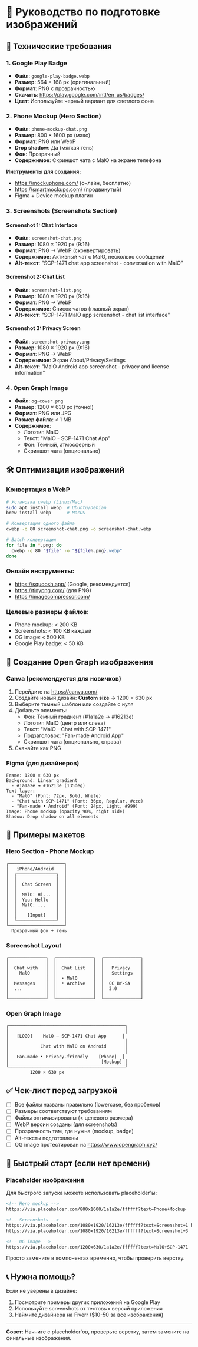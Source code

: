 # 🎨 Руководство по подготовке изображений

## 📐 Технические требования

### 1. Google Play Badge

- **Файл**: `google-play-badge.webp`
- **Размер**: 564 × 168 px (оригинальный)
- **Формат**: PNG с прозрачностью
- **Скачать**: https://play.google.com/intl/en_us/badges/
- **Цвет**: Используйте черный вариант для светлого фона

### 2. Phone Mockup (Hero Section)

- **Файл**: `phone-mockup-chat.png`
- **Размер**: 800 × 1600 px (макс)
- **Формат**: PNG или WebP
- **Drop shadow**: Да (мягкая тень)
- **Фон**: Прозрачный
- **Содержимое**: Скриншот чата с MalO на экране телефона

**Инструменты для создания:**

- https://mockuphone.com/ (онлайн, бесплатно)
- https://smartmockups.com/ (продвинутый)
- Figma + Device mockup плагин

### 3. Screenshots (Screenshots Section)

#### Screenshot 1: Chat Interface

- **Файл**: `screenshot-chat.png`
- **Размер**: 1080 × 1920 px (9:16)
- **Формат**: PNG → WebP (сконвертировать)
- **Содержимое**: Активный чат с MalO, несколько сообщений
- **Alt-текст**: "SCP-1471 chat app screenshot - conversation with MalO"

#### Screenshot 2: Chat List

- **Файл**: `screenshot-list.png`
- **Размер**: 1080 × 1920 px (9:16)
- **Формат**: PNG → WebP
- **Содержимое**: Список чатов (главный экран)
- **Alt-текст**: "SCP-1471 MalO app screenshot - chat list interface"

#### Screenshot 3: Privacy Screen

- **Файл**: `screenshot-privacy.png`
- **Размер**: 1080 × 1920 px (9:16)
- **Формат**: PNG → WebP
- **Содержимое**: Экран About/Privacy/Settings
- **Alt-текст**: "MalO Android app screenshot - privacy and license information"

### 4. Open Graph Image

- **Файл**: `og-cover.png`
- **Размер**: 1200 × 630 px (точно!)
- **Формат**: PNG или JPG
- **Размер файла**: < 1 MB
- **Содержимое**:
  - Логотип MalO
  - Текст: "MalO - SCP-1471 Chat App"
  - Фон: Темный, атмосферный
  - Скриншот чата (опционально)

## 🛠 Оптимизация изображений

### Конвертация в WebP

```bash
# Установка cwebp (Linux/Mac)
sudo apt install webp  # Ubuntu/Debian
brew install webp      # MacOS

# Конвертация одного файла
cwebp -q 80 screenshot-chat.png -o screenshot-chat.webp

# Batch конвертация
for file in *.png; do
  cwebp -q 80 "$file" -o "${file%.png}.webp"
done
```

### Онлайн инструменты:

- https://squoosh.app/ (Google, рекомендуется)
- https://tinypng.com/ (для PNG)
- https://imagecompressor.com/

### Целевые размеры файлов:

- Phone mockup: < 200 KB
- Screenshots: < 100 KB каждый
- OG image: < 500 KB
- Google Play badge: < 50 KB

## 🎨 Создание Open Graph изображения

### Canva (рекомендуется для новичков)

1. Перейдите на https://canva.com/
2. Создайте новый дизайн: **Custom size** → 1200 × 630 px
3. Выберите темный шаблон или создайте с нуля
4. Добавьте элементы:
   - Фон: Темный градиент (#1a1a2e → #16213e)
   - Логотип MalO (центр или слева)
   - Текст: "MalO - Chat with SCP-1471"
   - Подзаголовок: "Fan-made Android App"
   - Скриншот чата (опционально, справа)
5. Скачайте как PNG

### Figma (для дизайнеров)

```
Frame: 1200 × 630 px
Background: Linear gradient
  - #1a1a2e → #16213e (135deg)
Text layer:
  - "MalO" (Font: 72px, Bold, White)
  - "Chat with SCP-1471" (Font: 36px, Regular, #ccc)
  - "Fan-made • Android" (Font: 24px, Light, #999)
Image: Phone mockup (opacity 90%, right side)
Shadow: Drop shadow on all elements
```

## 📱 Примеры макетов

### Hero Section - Phone Mockup

```
┌─────────────────────┐
│   iPhone/Android    │
│  ┌───────────────┐  │
│  │               │  │
│  │  Chat Screen  │  │
│  │               │  │
│  │  MalO: Hi...  │  │
│  │  You: Hello   │  │
│  │  MalO: ...    │  │
│  │               │  │
│  │    [Input]    │  │
│  └───────────────┘  │
└─────────────────────┘
  Прозрачный фон + тень
```

### Screenshot Layout

```
┌──────────────┐  ┌──────────────┐  ┌──────────────┐
│              │  │              │  │              │
│  Chat with   │  │  Chat List   │  │   Privacy    │
│    MalO      │  │              │  │   Settings   │
│              │  │  • MalO      │  │              │
│  Messages    │  │  • Archive   │  │  CC BY-SA    │
│  ...         │  │              │  │  3.0         │
│              │  │              │  │              │
└──────────────┘  └──────────────┘  └──────────────┘
```

### Open Graph Image

```
┌────────────────────────────────────────────┐
│                                            │
│   [LOGO]    MalO — SCP-1471 Chat App      │
│                                            │
│            Chat with MalO on Android       │
│                                            │
│   Fan-made • Privacy-friendly    [Phone]  │
│                                   [Mockup] │
└────────────────────────────────────────────┘
         1200 × 630 px
```

## ✅ Чек-лист перед загрузкой

- [ ] Все файлы названы правильно (lowercase, без пробелов)
- [ ] Размеры соответствуют требованиям
- [ ] Файлы оптимизированы (< целевого размера)
- [ ] WebP версии созданы (для screenshots)
- [ ] Прозрачность там, где нужна (mockup, badge)
- [ ] Alt-тексты подготовлены
- [ ] OG image протестирован на https://www.opengraph.xyz/

## 🎯 Быстрый старт (если нет времени)

### Placeholder изображения

Для быстрого запуска можете использовать placeholder'ы:

```html
<!-- Hero mockup -->
https://via.placeholder.com/800x1600/1a1a2e/ffffff?text=Phone+Mockup

<!-- Screenshots -->
https://via.placeholder.com/1080x1920/16213e/ffffff?text=Screenshot+1 https://via.placeholder.com/1080x1920/16213e/ffffff?text=Screenshot+2
https://via.placeholder.com/1080x1920/16213e/ffffff?text=Screenshot+3

<!-- OG Image -->
https://via.placeholder.com/1200x630/1a1a2e/ffffff?text=MalO+SCP-1471
```

Просто замените в компонентах временно, чтобы проверить верстку.

## 📞 Нужна помощь?

Если не уверены в дизайне:

1. Посмотрите примеры других приложений на Google Play
2. Используйте screenshots от тестовых версий приложения
3. Наймите дизайнера на Fiverr ($10-50 за все изображения)

---

**Совет**: Начните с placeholder'ов, проверьте верстку, затем замените на финальные изображения.
